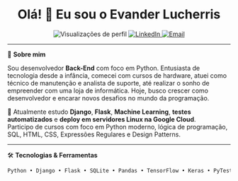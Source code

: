 <h1 align="center">Olá! 👋 Eu sou o Evander Lucherris</h1>

<p align="center">
  <img src="https://komarev.com/ghpvc/?username=evanderlucherris&style=flat-square" alt="Visualizações de perfil" />
  <a href="https://www.linkedin.com/in/evander-lucherris">
    <img src="https://img.shields.io/badge/LinkedIn-0077B5?style=flat&logo=linkedin&logoColor=white" alt="LinkedIn" />
  </a>
  <a href="mailto:evander.dev@gmail.com">
    <img src="https://img.shields.io/badge/E--mail-red?style=flat&logo=gmail&logoColor=white" alt="Email" />
  </a>
</p>

---

🎯 **Sobre mim**

Sou desenvolvedor **Back-End** com foco em Python. Entusiasta de tecnologia desde a infância, comecei com cursos de hardware, atuei como técnico de manutenção e analista de suporte, até realizar o sonho de empreender com uma loja de informática. Hoje, busco crescer como desenvolvedor e encarar novos desafios no mundo da programação.

📌 Atualmente estudo **Django**, **Flask**, **Machine Learning**, **testes automatizados** e **deploy em servidores Linux na Google Cloud**.  
Participo de cursos com foco em Python moderno, lógica de programação, SQL, HTML, CSS, Expressões Regulares e Design Patterns.

---

🛠️ **Tecnologias & Ferramentas**
  
```bash
Python • Django • Flask • SQLite • Pandas • TensorFlow • Keras • PyTest
